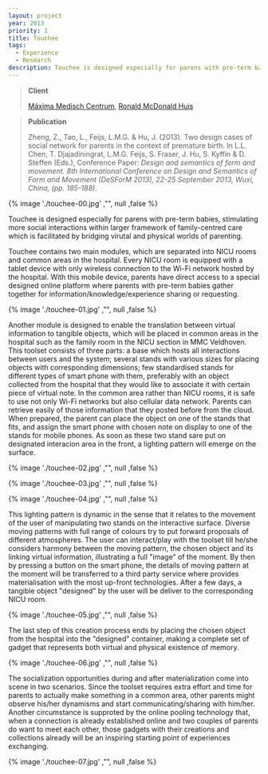 ```yaml
---
layout: project
year: 2013
priority: 1
title: Touchee
tags:
  - Experience
  - Research
description: Touchee is designed especially for parens with pre-term babies, stimulating more social interactions within larger framework of family-centred care which is facilitated by bridging virutal and physical worlds of parenting.
---
```


> **Client**
>
>[Máxima Medisch Centrum](https://www.mmc.nl/), [Ronald McDonald Huis](https://www.kinderfonds.nl/huis-zuidoost-brabant/)

> **Publication**
>
> Zheng, Z., Tao, L., Feijs, L.M.G. & Hu, J. (2013). Two design cases of social network for parents in the context of premature birth. In L.L. Chen, T. Djajadiningrat, L.M.G. Feijs, S. Fraser, J. Hu, S. Kyffin & D. Steffen (Eds.), Conference Paper: *Design and semantics of form and movement. 8th International Conference on Design and Semantics of Form and Movement (DeSForM 2013), 22-25 September 2013, Wuxi, China, (pp. 185-188)*.

{% image './touchee-00.jpg' ,"", null ,false %}

Touchee is designed especially for parens with pre-term babies, stimulating more social interactions within larger framework of family-centred care which is facilitated by bridging virutal and physical worlds of parenting.

Touchee contains two main modules, which are separated into NICU rooms and common areas in the hospital. Every NICU room is equipped with a tablet device with only wireless connection to the Wi-Fi network hosted by the hospital. With this mobile device, parents have direct access to a special designed online platform where parents with pre-term babies gather together for information/knowledge/experience sharing or requesting.

{% image './touchee-01.jpg' ,"", null ,false %}

Another module is designed to enable the translation between virtual information to tangible objects, which will be placed in common areas in the hospital such as the family room in the NICU section in MMC Veldhoven. This toolset consists of three parts: a base which hosts all interactions between users and the system; several stands with various sizes for placing objects with corresponding dimensions; few standardised stands for different types of smart phone with them, preferably with an object collected from the hospital that they would like to associate it with certain piece of virtual note. In the common area rather than NICU rooms, it is safe to use not only Wi-Fi networks but also cellular data network. Parents can retrieve easily of those information that they posted before from the cloud. When prepared, the parent can place the object on one of the stands that fits, and assign the smart phone with chosen note on display to one of the stands for mobile phones. As soon as these two stand sare put on designated interacion area in the front, a lighting pattern will emerge on the surface.

{% image './touchee-02.jpg' ,"", null ,false %}

{% image './touchee-03.jpg' ,"", null ,false %}

{% image './touchee-04.jpg' ,"", null ,false %}

This lighting pattern is dynamic in the sense that it relates to the movement of the user of manipulating two stands on the interactive surface. Diverse moving patterns with full range of colours try to put forward proposals of different atmospheres. The user can interact/play with the toolset till he/she considers harmony between the moving pattern, the chosen object and its linking virtual information, illustrating a full "image" of the moment. By then by pressing a button on the smart phone, the details of moving pattern at the moment will be transferred to a third party service where provides materialisation with the most up-front technologies. After a few days, a tangible object "designed" by the user will be deliver to the corresponding NICU room.

{% image './touchee-05.jpg' ,"", null ,false %}

The last step of this creation process ends by placing the chosen object from the hospital into the "designed" container, making a complete set of gadget that represents both virtual and physical existence of memory.

{% image './touchee-06.jpg' ,"", null ,false %}

The socialization opportunities during and after materialization come into scene in two scenarios. Since the toolset requires extra effort and time for parents to actually make something in a common area, other parents might observe his/her dynamisms and start communicating/sharing with him/her. Another circumstance is supproted by the online pooling technology that, when a connection is already established online and two couples of parents do want to meet each other, those gadgets with their creations and collections already will be an inspiring starting point of experiences exchanging.

{% image './touchee-07.jpg' ,"", null ,false %}
